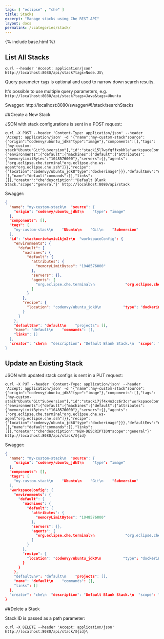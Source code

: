 ```yaml
---
tags: [ "eclipse" , "che" ]
title: Stacks
excerpt: "Manage stacks using Che REST API"
layout: docs
permalink: /:categories/stack/
---
```

{% include base.html %}
## List All Stacks
```curl  
curl --header 'Accept: application/json' http://localhost:8080/api/stack?tags=Node.JS\
```
Query parameter `tags` is optional and used to narrow down search results.

It's possible to use multiple query parameters, e.g. `http://localhost:8080/api/stack?tags=Java&tags=Ubuntu`

Swagger: http://localhost:8080/swagger/#!/stack/searchStacks

##Create a New Stack

JSON with stack configurations is sent in a POST request:
```curl  
curl -X POST --header 'Content-Type: application/json' --header 'Accept: application/json' -d '{"name":"my-custom-stack"source":{"origin":"codenvy/ubuntu_jdk8"type":"image"},"components":[],"tags":["my-custom-stack"Ubuntu"Git"Subversion"],"id":"stack15l7wsfqffxokhle"workspaceConfig":{"environments":{"default":{"machines":{"default":{"attributes":{"memoryLimitBytes":"1048576000"},"servers":{},"agents":["org.eclipse.che.terminal"org.eclipse.che.ws-agent"org.eclipse.che.ssh"]}},"recipe":{"location":"codenvy/ubuntu_jdk8"type":"dockerimage"}}},"defaultEnv":"default"projects":[],"name":"default"commands":[],"links":[]},"creator":"che"description":"Default Blank Stack."scope":"general"}' http://localhost:8080/api/stack
```
Swagger:
```json  
{
  "name": "my-custom-stack\n  "source": {
    "origin": "codenvy/ubuntu_jdk8\n    "type": "image"
  },
  "components": [],
  "tags": [
    "my-custom-stack\n    "Ubuntu\n    "Git\n    "Subversion"
  ],
  "id": "stackocriwhwviu1kjm2r\n  "workspaceConfig": {
    "environments": {
      "default": {
        "machines": {
          "default": {
            "attributes": {
              "memoryLimitBytes": "1048576000"
            },
            "servers": {},
            "agents": [
              "org.eclipse.che.terminal\n              "org.eclipse.che.ws-agent\n              "org.eclipse.che.ssh"
            ]
          }
        },
        "recipe": {
          "location": "codenvy/ubuntu_jdk8\n          "type": "dockerimage"
        }
      }
    },
    "defaultEnv": "default\n    "projects": [],
    "name": "default\n    "commands": [],
    "links": []
  },
  "creator": "che\n  "description": "Default Blank Stack.\n  "scope": "general"
}
```
## Update an Existing Stack

JSON with updated stack configs is sent in a PUT request:
```curl  
curl -X PUT --header 'Content-Type: application/json' --header 'Accept: application/json' -d '{"name":"my-custom-stack"source":{"origin":"codenvy/ubuntu_jdk8"type":"image"},"components":[],"tags":["my-custom-stack"Ubuntu"Git"Subversion"],"id":"stacki7jf4x4n2cz6r3cr"workspaceConfig":{"environments":{"default":{"machines":{"default":{"attributes":{"memoryLimitBytes":"1048576000"},"servers":{},"agents":["org.eclipse.che.terminal"org.eclipse.che.ws-agent"org.eclipse.che.ssh"]}},"recipe":{"location":"codenvy/ubuntu_jdk8"type":"dockerimage"}}},"defaultEnv":"default"projects":[],"name":"default"commands":[],"links":[]},"creator":"che"description":"NEW-DESCRIPTION"scope":"general"}' http://localhost:8080/api/stack/${id}
```
Swagger:
```json  
{
  "name": "my-custom-stack\n  "source": {
    "origin": "codenvy/ubuntu_jdk8\n    "type": "image"
  },
  "components": [],
  "tags": [
    "my-custom-stack\n    "Ubuntu\n    "Git\n    "Subversion"
  ],
  "workspaceConfig": {
    "environments": {
      "default": {
        "machines": {
          "default": {
            "attributes": {
              "memoryLimitBytes": "1048576000"
            },
            "servers": {},
            "agents": [
              "org.eclipse.che.terminal\n              "org.eclipse.che.ws-agent\n              "org.eclipse.che.ssh"
            ]
          }
        },
        "recipe": {
          "location": "codenvy/ubuntu_jdk8\n          "type": "dockerimage"
        }
      }
    },
    "defaultEnv": "default\n    "projects": [],
    "name": "default\n    "commands": [],
    "links": []
  },
  "creator": "che\n  "description": "Default Blank Stack.\n  "scope": "general"
}
```
##Delete a Stack

Stack ID is passed as a path parameter:
```curl  
curl -X DELETE --header 'Accept: application/json' http://localhost:8080/api/stack/${id}\
```
